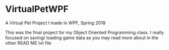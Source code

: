 # VirtualPetWPF
A Virtual Pet Project I made in WPF, Spring 2018

This was the final project for my Object Oriented Programming class. 
I really focused on saving/ loading game data as you may read more about in the other READ ME txt file

